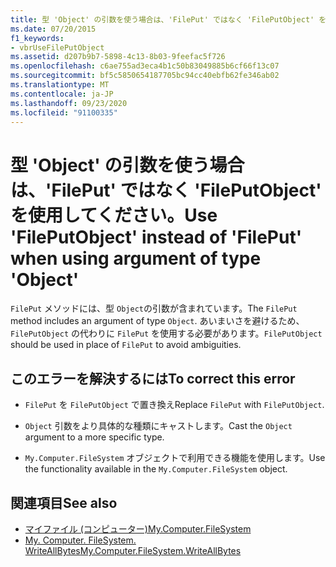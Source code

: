 ```yaml
---
title: 型 'Object' の引数を使う場合は、'FilePut' ではなく 'FilePutObject' を使用してください。
ms.date: 07/20/2015
f1_keywords:
- vbrUseFilePutObject
ms.assetid: d207b9b7-5898-4c13-8b03-9feefac5f726
ms.openlocfilehash: c6ae755ad3eca4b1c50b83049885b6cf66f13c07
ms.sourcegitcommit: bf5c5850654187705bc94cc40ebfb62fe346ab02
ms.translationtype: MT
ms.contentlocale: ja-JP
ms.lasthandoff: 09/23/2020
ms.locfileid: "91100335"
---
```

# <a name="use-fileputobject-instead-of-fileput-when-using-argument-of-type-object"></a><span data-ttu-id="3aded-102">型 'Object' の引数を使う場合は、'FilePut' ではなく 'FilePutObject' を使用してください。</span><span class="sxs-lookup"><span data-stu-id="3aded-102">Use 'FilePutObject' instead of 'FilePut' when using argument of type 'Object'</span></span>

<span data-ttu-id="3aded-103">`FilePut` メソッドには、型 `Object`の引数が含まれています。</span><span class="sxs-lookup"><span data-stu-id="3aded-103">The `FilePut` method includes an argument of type `Object`.</span></span> <span data-ttu-id="3aded-104">あいまいさを避けるため、`FilePutObject` の代わりに `FilePut` を使用する必要があります。</span><span class="sxs-lookup"><span data-stu-id="3aded-104">`FilePutObject` should be used in place of `FilePut` to avoid ambiguities.</span></span>  
  
## <a name="to-correct-this-error"></a><span data-ttu-id="3aded-105">このエラーを解決するには</span><span class="sxs-lookup"><span data-stu-id="3aded-105">To correct this error</span></span>  
  
- <span data-ttu-id="3aded-106">`FilePut` を `FilePutObject` で置き換え</span><span class="sxs-lookup"><span data-stu-id="3aded-106">Replace `FilePut` with `FilePutObject`.</span></span>  
  
- <span data-ttu-id="3aded-107">`Object` 引数をより具体的な種類にキャストします。</span><span class="sxs-lookup"><span data-stu-id="3aded-107">Cast the `Object` argument to a more specific type.</span></span>  
  
- <span data-ttu-id="3aded-108">`My.Computer.FileSystem` オブジェクトで利用できる機能を使用します。</span><span class="sxs-lookup"><span data-stu-id="3aded-108">Use the functionality available in the `My.Computer.FileSystem` object.</span></span>  
  
## <a name="see-also"></a><span data-ttu-id="3aded-109">関連項目</span><span class="sxs-lookup"><span data-stu-id="3aded-109">See also</span></span>

- [<span data-ttu-id="3aded-110">マイファイル (コンピューター)</span><span class="sxs-lookup"><span data-stu-id="3aded-110">My.Computer.FileSystem</span></span>](xref:Microsoft.VisualBasic.FileIO.FileSystem)
- [<span data-ttu-id="3aded-111">My. Computer. FileSystem. WriteAllBytes</span><span class="sxs-lookup"><span data-stu-id="3aded-111">My.Computer.FileSystem.WriteAllBytes</span></span>](xref:Microsoft.VisualBasic.MyServices.FileSystemProxy.WriteAllBytes%2A)
